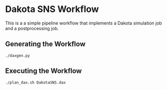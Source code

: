 # Dakota SNS Workflow

This is a a simple pipeline workflow that implements a Dakota simulation job and a postprocessing job.

Generating the Workflow
-------------------------
```
./daxgen.py
```

Executing the Workflow
-------------------------
```
./plan_dax.sh DakotaSNS.dax
```
